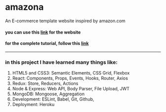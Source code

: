# amazona
An E-commerce template website inspired by amazon.com

#### you can use this [link](https://amazonatemplate.herokuapp.com/) for the website

#### for the complete tutorial, follow this [link](https://www.youtube.com/watch?v=Fy9SdZLBTOo) 

---

### in this project I have learned many things like:

1. HTML5 and CSS3: Semantic Elements, CSS Grid, Flexbox
2. React: Components, Props, Events, Hooks, Router, Axios
3. Redux: Store, Reducers, Actions
4. Node & Express: Web API, Body Parser, File Upload, JWT
5. MongoDB: Mongoose, Aggregation
6. Development: ESLint, Babel, Git, Github, 
7. Deployment: Heroku
